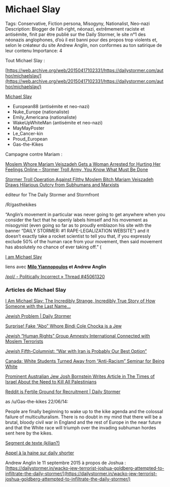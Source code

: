 # Michael Slay

Tags: Conservative, Fiction persona, Misogyny, Nationalist, Neo-nazi
Description: Blogger de l’alt-right, néonazi, extrêmement raciste et antisémite, finit par être publié sur the Daily Stormer, le site n°1 des néonazis anglophones, d’où il est banni pour des propos trop violents et, selon le créateur du site Andrew Anglin, non conformes au ton satirique de leur contenu
Importance: 4

Tout Michael Slay : 

[https://web.archive.org/web/20150417102331/https://dailystormer.com/author/michaelslay/](https://web.archive.org/web/20150417102331/https://dailystormer.com/author/michaelslay/)

[Michael Slay](../Rushes%20Personas%2026f0f60550004a05bb97f11a02504bf4/Michael%20Slay%20c0b2f3ed8536471bb04b717fbb8d1a3d.md)

- European88 (antisémite et neo-nazi)
- Nuke_Europe (nationaliste)
- Emily_Americana (nationaliste)
- WakeUpWhiteMan (antisémite et neo-nazi)
- MayMayPoster
- Le_Cancer-kin
- Proud_European
- Gas-the-Kikes

Campagne contre Mariam :

[Moslem Whore Mariam Veiszadeh Gets a Woman Arrested for Hurting Her Feelings Online – Stormer Troll Army, You Know What Must Be Done](https://web.archive.org/web/20150222125242/http://www.dailystormer.com/moslem-whore-mariam-veiszadeh-gets-a-woman-arrested-for-hurting-her-feelings-online-stormer-troll-army-you-know-what-must-be-done/)

[Stormer Troll Operation Against Filthy Moslem Bitch Mariam Veiszadeh Draws Hilarious Outcry from Subhumans and Marxists](https://web.archive.org/web/20150223224408/http://www.dailystormer.com/stormer-troll-operation-against-filthy-moslem-bitch-mariam-veiszadeh-draws-hilarious-outcry-from-subhumans-and-marxists/)

éditeur for The Daily Stormer and Stormfront

/R/gasthekikes

“Anglin’s movement in particular was never going to get anywhere when you consider the fact that he openly labels himself and his movement as misogynist (even going so far as to proudly emblazon his site with the banner “DAILY STORMER: #1 RAPE-LEGALIZATION WEBSITE”) and it doesn’t exactly take a rocket scientist to tell you that, if you expressly exclude 50% of the human race from your movement, then said movement has absolutely no chance of ever taking off.” (

[I am Michael Slay](../Rushes%20Textes%20August%202023%202c7de127d54a4b20af396b1c8e003ee8/I%20am%20Michael%20Slay%20c1499d2fd3364875a2844f2e6105bd65.md)

liens avec **[Milo Yiannopoulos](https://fr.wikipedia.org/wiki/Milo_Yiannopoulos) et Andrew Anglin**

[/pol/ - Politically Incorrect » Thread #45061320](https://archive.4plebs.org/pol/thread/45061320/)

### Articles de Michael Slay

[I Am Michael Slay: The Incredibly Strange, Incredibly True Story of How Someone with the Last Name…](https://medium.com/@MoonMetropolis/i-am-michael-slay-the-incredibly-strange-incredibly-true-story-of-how-someone-with-the-last-name-e310d37c47d3)

[Jewish Problem | Daily Stormer](http://web.archive.org/web/20150410142512/http://www.dailystormer.com/section/jewish-problem/)

[Surprise! Fake “Abo” Whore Bindi Cole Chocka is a Jew](http://web.archive.org/web/20150408101753/http://www.dailystormer.com/surprise-fake-abo-whore-bindi-cole-chocka-is-a-jew/)

[Jewish “Human Rights” Group Amnesty International Connected with Moslem Terrorists](http://web.archive.org/web/20150316042345/http://www.dailystormer.com/jewish-human-rights-group-amnesty-international-connected-with-moslem-terrorists/)

[Jewish Fifth-Columnist: “War with Iran is Probably Our Best Option”](http://web.archive.org/web/20150316012603/http://www.dailystormer.com/jewish-fifth-columnist-war-with-iran-is-probably-our-best-option/)

[Canada: White Students Turned Away from “Anti-Racism” Seminar for Being White](http://web.archive.org/web/20150317190526/http://www.dailystormer.com/canada-white-students-turned-away-from-anti-racism-seminar-for-being-white)

[Prominent Australian Jew Josh Bornstein Writes Article in The Times of Israel About the Need to Kill All Palestinians](http://web.archive.org/web/20150412202803/http://www.dailystormer.com/prominent-australian-jew-josh-bornstein-writes-article-in-the-times-of-israel-about-the-need-to-kill-all-palestinians)

[Reddit is Fertile Ground for Recruitment | Daily Stormer](https://archive.vn/7lQiA)

as /u/Gas-the-kikes 22/06/14:

People are finally beginning to wake up to the kike agenda and the colossal failure of multiculturalism. There is no doubt in my mind that there will be a brutal, bloody civil war in England and the rest of Europe in the near future and that the White race will triumph over the invading subhuman hordes sent here by the kikes.

[Segment de texte (kilian?)](Michael%20Slay%2026bf47b3070340e2a22cc94f6dc93f9b/Segment%20de%20texte%20(kilian%20)%203990e37c9a8a407192889c68ecb0bf89.md)

[Appel à la haine sur daily shorter](Michael%20Slay%2026bf47b3070340e2a22cc94f6dc93f9b/Appel%20a%CC%80%20la%20haine%20sur%20daily%20shorter%204ca4c516c704416ebed1eb7595f29814.md)

Andrew Anglin le 11 septembre 2015 à propos de Joshua : [https://dailystormer.in/wacko-jew-terrorist-joshua-goldberg-attempted-to-infiltrate-the-daily-stormer/](https://dailystormer.in/wacko-jew-terrorist-joshua-goldberg-attempted-to-infiltrate-the-daily-stormer/)